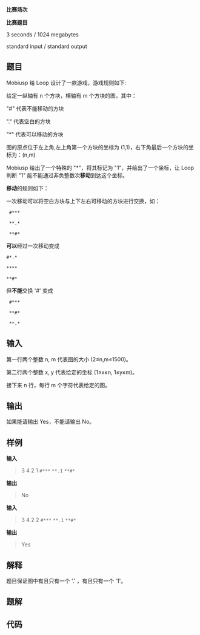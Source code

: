 **比赛场次**

**比赛题目**

<!--more-->

3 seconds / 1024 megabytes

standard input / standard output

## 题目

Mobiusp 给 Loop 设计了一款游戏，游戏规则如下:

 给定一纵轴有 n 个方块，横轴有 m 个方块的图，其中：

 "#" 代表不能移动的方块

 "." 代表空白的方块

 "*" 代表可以移动的方块

 图的原点位于左上角,左上角第一个方块的坐标为 (1,1)，右下角最后一个方块的坐标为：(n,m)

 Mobiusp 给出了一个特殊的 "*"，将其标记为 "1"，并给出了一个坐标，让 Loop 判断 "1" 能不能通过非负整数次**移动**到达这个坐标。

 **移动**的规则如下：

 一次移动可以将空白方块与上下左右可移动的方块进行交换，如：

```
 #***
 
 **.*
 
 **#*
```

 

 **可以**经过一次移动变成

```
#*.*

****

**#*
```

 

 但**不能**交换 '#' 变成

```
 #***

 **#*

 **.*
```



## 输入

第一行两个整数 n, m 代表图的大小 (2≤n,m≤1500)。

第二行两个整数 x, y 代表给定的坐标 (1≤x≤n, 1≤y≤m)。

接下来 n 行，每行 m 个字符代表给定的图。

## 输出

如果能请输出 Yes，不能请输出 No。

## 样例

**输入**

> 3 4
> 2 1
> `#***`
> `**.1`
> `**#*`

**输出**

> No

**输入**

> 3 4
> 2 2
> `#***`
> `**.1`
> `**#*`

**输出**

> Yes

## 解释

题目保证图中有且只有一个 '.' ，有且只有一个 '1'。

## 题解

<!--文本-->

## 代码

<!--代码-->
